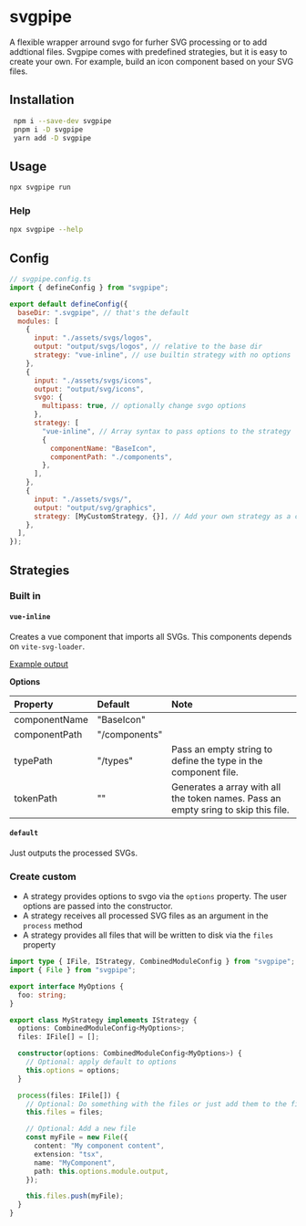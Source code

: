 # svgpipe

A flexible wrapper arround svgo for furher SVG processing or to add addtional files. Svgpipe comes with predefined strategies, but it is easy to create your own. For example, build an icon component based on your SVG files.

## Installation

```bash
 npm i --save-dev svgpipe
 pnpm i -D svgpipe
 yarn add -D svgpipe
```

## Usage

```bash
npx svgpipe run
```

### Help

```bash
npx svgpipe --help
```

## Config

```JavaScript
// svgpipe.config.ts
import { defineConfig } from "svgpipe";

export default defineConfig({
  baseDir: ".svgpipe", // that's the default
  modules: [
    {
      input: "./assets/svgs/logos",
      output: "output/svgs/logos", // relative to the base dir
      strategy: "vue-inline", // use builtin strategy with no options
    },
    {
      input: "./assets/svgs/icons",
      output: "output/svg/icons",
      svgo: {
        multipass: true, // optionally change svgo options
      },
      strategy: [
        "vue-inline", // Array syntax to pass options to the strategy
        {
          componentName: "BaseIcon",
          componentPath: "./components",
        },
      ],
    },
    {
      input: "./assets/svgs/",
      output: "output/svg/graphics",
      strategy: [MyCustomStrategy, {}], // Add your own strategy as a class
    },
  ],
});

```

## Strategies

### Built in

#### `vue-inline`

Creates a vue component that imports all SVGs. This components depends on `vite-svg-loader`.

[Example output](https://github.com/niklas-may/svgpipe/tree/main/src/strategies/__snapshots__/vue-inline-strategy)

**Options**

| Property      | Default       | Note                                                                               |
| :------------ | :------------ | :--------------------------------------------------------------------------------- |
| componentName | "BaseIcon"    |                                                                                    |
| componentPath | "/components" |                                                                                    |
| typePath      | "/types"      | Pass an empty string to define the type in the component file.                     |
| tokenPath     | ""            | Generates a array with all the token names. Pass an empty sring to skip this file. |

#### `default`

Just outputs the processed SVGs.

### Create custom

- A strategy provides options to svgo via the `options` property. The user options are passed into the constructor.
- A strategy receives all processed SVG files as an argument in the `process` method
- A strategy provides all files that will be written to disk via the `files` property

```TypeScript
import type { IFile, IStrategy, CombinedModuleConfig } from "svgpipe";
import { File } from "svgpipe";

export interface MyOptions {
  foo: string;
}

export class MyStrategy implements IStrategy {
  options: CombinedModuleConfig<MyOptions>;
  files: IFile[] = [];

  constructor(options: CombinedModuleConfig<MyOptions>) {
    // Optional: apply default to options
    this.options = options;
  }

  process(files: IFile[]) {
    // Optional: Do something with the files or just add them to the files array
    this.files = files;

    // Optional: Add a new file
    const myFile = new File({
      content: "My component content",
      extension: "tsx",
      name: "MyComponent",
      path: this.options.module.output,
    });

    this.files.push(myFile);
  }
}
```
